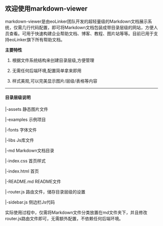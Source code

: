 ## 欢迎使用markdown-viewer
markdown-viewer是由eoLinker团队开发的超轻量级的Markdown文档展示系统，仅需几行代码配置，即可将Markdown文档包装成带目录层级的网站，方便人员查看。可用于快速构建企业帮助文档、博客、教程、图片站等等。目前已用于支持eoLinker旗下所有帮助文档。

**主要特性**

1. 根据文件系统结构来创建目录层级,方便管理

2. 无需任何后端环境,配置简单拿来即用

3. 样式美观,可以完美显示图片/层级/表格等内容

---

#### 目录层级说明
|-assets	静态图片文件

|-examples	示例项目

|-fonts		字体文件

|-libs		Js库文件

|-md		Markdown文档目录

|-index.css	首页样式

|-index.html	首页

|-README.md		README文件

|-router.js		路由文件，储存目录层级的设置

|-sidebar.js	侧边栏Js代码

实际使用过程中，仅需将Markdown文件分类放置在md文件夹下，并且修改router.js路由文件即可，无需额外配置，不依赖任何后端环境。
